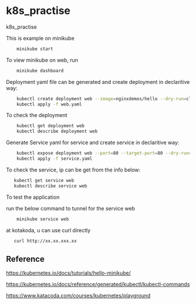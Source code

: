 # k8s_practise
k8s_practise

This is example on minikube
```bash
    minikube start
```

To view minikube on web, run
```bash
    minikube dashboard
```

Deployment yaml file can be generated and create deployment in declaritive way:
```bash
    kubectl create deployment web --image=nginxdemos/hello --dry-run=client -o yaml > web.yaml
    kubectl apply -f web.yaml
```

To check the deployment
```bash
    kubectl get deployment web
    kubectl describe deployment web
```
    
Generate Service yaml for service and create service in declaritive way:
```bash
    kubectl expose deployment web --port=80 --target-port=80 --dry-run=client -o yaml > service.yaml
    kubectl apply -f service.yaml
```

To check the service, ip can be get from the info below:
```bash
   kubectl get service web
   kubectl describe service web
```

To test the application

run the below command to tunnel for the service web
```bash
    minikube service web
```

at kotakoda, u can use curl directly
```bash
   curl http://xx.xx.xxx.xx
```


## Reference
https://kubernetes.io/docs/tutorials/hello-minikube/

https://kubernetes.io/docs/reference/generated/kubectl/kubectl-commands

https://www.katacoda.com/courses/kubernetes/playground
